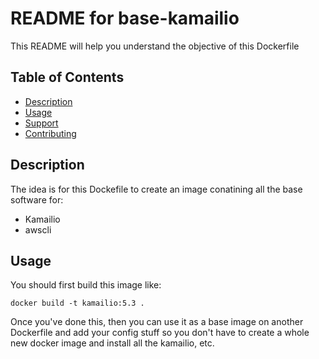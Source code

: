 # README for base-kamailio

This README will help you understand the objective of this Dockerfile

## Table of Contents

- [Description](#description)
- [Usage](#usage)
- [Support](#support)
- [Contributing](#contributing)

## Description

The idea is for this Dockefile to create an image conatining all the base software for:
 - Kamailio
 - awscli

## Usage

You should first build this image like:

```docker build -t kamailio:5.3 .```

Once you've done this, then you can use it as a base image on another Dockerfile and add your config stuff so you don't have to create a whole new docker image and install all the kamailio, etc.
